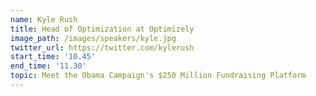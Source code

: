 ```yaml
---
name: Kyle Rush
title: Head of Optimization at Optimizely
image_path: /images/speakers/kyle.jpg
twitter_url: https://twitter.com/kylerush
start_time: '10.45'
end_time: '11.30'
topic: Meet the Obama Campaign's $250 Million Fundraising Platform
---
```

